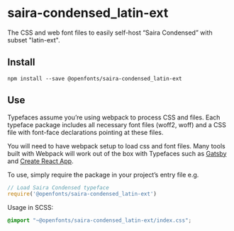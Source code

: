 
# saira-condensed_latin-ext

The CSS and web font files to easily self-host “Saira Condensed” with subset "latin-ext".

## Install

`npm install --save @openfonts/saira-condensed_latin-ext`

## Use

Typefaces assume you’re using webpack to process CSS and files. Each typeface
package includes all necessary font files (woff2, woff) and a CSS file with
font-face declarations pointing at these files.

You will need to have webpack setup to load css and font files. Many tools built
with Webpack will work out of the box with Typefaces such as [Gatsby](https://github.com/gatsbyjs/gatsby)
and [Create React App](https://github.com/facebookincubator/create-react-app).

To use, simply require the package in your project’s entry file e.g.

```javascript
// Load Saira Condensed typeface
require('@openfonts/saira-condensed_latin-ext')
```

Usage in SCSS:
```scss
@import "~@openfonts/saira-condensed_latin-ext/index.css";
```
